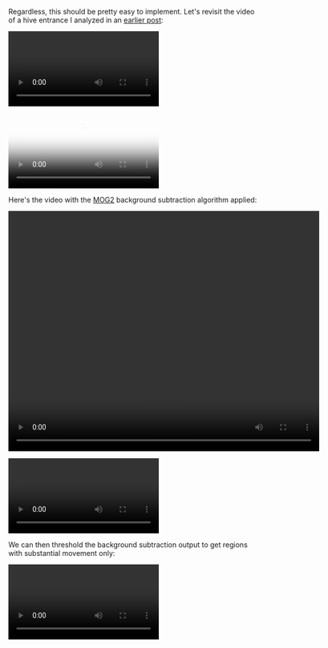 Regardless, this should be pretty easy to implement.  Let's revisit the video of a hive entrance I analyzed in an [earlier post](quick-video-analysis.html):

![ ](assets/phone-basic.mp4)

<video poster="assets/phone-basic.mp4" controls>
    <source src="assets/phone-basic.mp4" type='video/mp4; codecs="avc1.4D401E, mp4a.40.2"'>
    <p>This is fallback content to display for user agents that do not support the video tag.</p>
</video>

Here's the video with the [MOG2](https://docs.opencv.org/master/d1/dc5/tutorial_background_subtraction.html) background subtraction algorithm applied:



<video width="620" height="480" autoplay loop>  
<source src="assets/phone-basic.mp4" type="video/mp4">  
Your browser does not support the video tag.  
</video>

![  ](assets/phone-mogmask.mp4)

We can then threshold the background subtraction output to get regions with substantial movement only:

![  ](assets/phone-mogthresh.mp4)